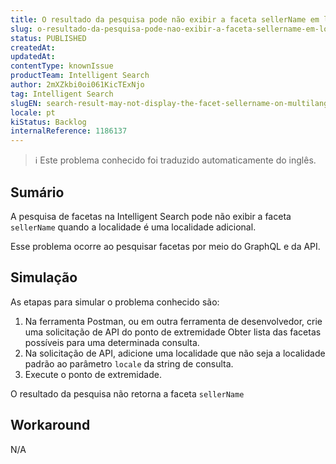 ```yaml
---
title: O resultado da pesquisa pode não exibir a faceta sellerName em lojas multilíngues em locais adicionais
slug: o-resultado-da-pesquisa-pode-nao-exibir-a-faceta-sellername-em-lojas-multilingues-em-locais-adicionais
status: PUBLISHED
createdAt: 
updatedAt: 
contentType: knownIssue
productTeam: Intelligent Search
author: 2mXZkbi0oi061KicTExNjo
tag: Intelligent Search
slugEN: search-result-may-not-display-the-facet-sellername-on-multilanguage-stores-in-additional-locales
locale: pt
kiStatus: Backlog
internalReference: 1186137
---
```


>ℹ️ Este problema conhecido foi traduzido automaticamente do inglês.

## Sumário


A pesquisa de facetas na Intelligent Search pode não exibir a faceta `sellerName` quando a localidade é uma localidade adicional.

Esse problema ocorre ao pesquisar facetas por meio do GraphQL e da API.
## Simulação



As etapas para simular o problema conhecido são:

1. Na ferramenta Postman, ou em outra ferramenta de desenvolvedor, crie uma solicitação de API do ponto de extremidade Obter lista das facetas possíveis para uma determinada consulta.
2. Na solicitação de API, adicione uma localidade que não seja a localidade padrão ao parâmetro `locale` da string de consulta.
3. Execute o ponto de extremidade.

O resultado da pesquisa não retorna a faceta `sellerName`
## Workaround


N/A


